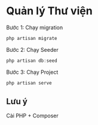 # Quản lý Thư viện

Bước 1: Chạy migration

```javascript
php artisan migrate
```
Bước 2: Chạy Seeder
```javascript
php artisan db:seed
```
Bước 3: Chạy Project
```javascript
php artisan serve
```
## Lưu ý

Cài PHP  + Composer
